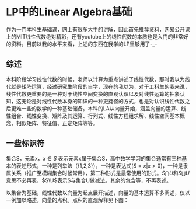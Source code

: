 # LP中的Linear Algebra基础
作为一门本科生基础课，网上有很多大牛的讲解，因此首先推荐资料，网易公开课上的MIT线性代数绝对精彩，还有youtube上的线性代数的本质也是入门的非常好的资料。目前以我的水平来看，上述的东西在我学的LP里够用了-_-
## 综述
本科阶段学习线性代数的时候，老师以计算为重点讲述了线性代数，那时我以为线代就是矩阵运算，经过研究生阶段的自学，现在的我以为，对于工科生的我来说，线性代数更重要的是一种对于线性空间变换的直观认识以及对线性运算的抽象认知，这无论是对线性代数本身的知识的一种更捷径的方式，也是对认识线性代数之后更难一些的数学的一种基础储备。本科的LA从向量开始，涵盖向量的运算、线性组合、线性变换、矩阵及其运算、行列式、线性方程组求解、线性空间基本概念、相似矩阵、特征值、正定矩阵等等。
## 一些标识符
集合S，元素x，$x \in S$ 表示元素x属于集合S，高中数学学习的集合通常有三种基本的表述形式，一种是列举法（{1,2,3}），一种是表达式($S={x|x>0}$)，一种是隶属关系（推广至模糊集合时候常用），第二种形式是最常使用的形式。$S\bigcap U$和$S\bigcup U$意思不必再表，$S\U$表示S与集合U做减法。其余的包含等，不再表述。

以集合为基础，线性代数以向量为起点展开描述，向量的基本运算不多阐述，仅以一例加以略述，向量的点积。点积的直观解释见下图：
